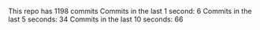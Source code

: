 This repo has 1198 commits
Commits in the last 1 second: 6
Commits in the last 5 seconds: 34
Commits in the last 10 seconds: 66
